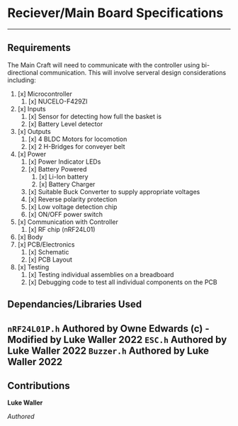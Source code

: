# Reciever/Main Board Specifications
----
## Requirements
The Main Craft will need to communicate with the controller using bi-directional communication. This will involve serveral design considerations including:
1. [x] Microcontroller
	1. [x] NUCELO-F429ZI
2. [x] Inputs
	1. [x] Sensor for detecting how full the basket is
	2. [x] Battery Level detector 
3. [x] Outputs
	1. [x] 4 BLDC Motors for locomotion
	2. [x] 2 H-Bridges for conveyer belt
4. [x] Power
	1. [x] Power Indicator LEDs
	2. [x] Battery Powered
		1. [x] Li-Ion battery
		2. [x] Battery Charger
	3. [x] Suitable Buck Converter to supply appropriate voltages
	4. [x] Reverse polarity protection
	5. [x] Low voltage detection chip
	6. [x] ON/OFF power switch
5. [x] Communication with Controller
	1. [x] RF chip (nRF24L01)
6. [x] Body
7. [x] PCB/Electronics
	1. [x] Schematic  
	2. [x] PCB Layout
8. [x] Testing
	1. [x] Testing individual assemblies on a breadboard
	2. [x] Debugging code to test all individual components on the PCB

## Dependancies/Libraries Used
`nRF24L01P.h` Authored by Owne Edwards (c) - Modified by Luke Waller 2022
`ESC.h` Authored by Luke Waller 2022
`Buzzer.h` Authored by Luke Waller 2022 
----
## Contributions
**Luke Waller**

*Authored*
